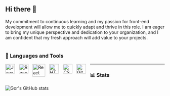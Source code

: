 ## Hi there 👋

My commitment to continuous learning and my passion for
front-end development will allow me to quickly adapt and
thrive in this role. I am eager to bring my unique perspective
and dedication to your organization, and I am confident that
my fresh approach will add value to your projects.

#

### 🧰 Languages and Tools

<img align="left" alt="JavaScript" width="30px" style="padding-right:10px;" src="https://cdn.jsdelivr.net/gh/devicons/devicon/icons/javascript/javascript-plain.svg" />
<img align="left" alt="React" width="30px" style="padding-right:10px;" src="https://cdn.jsdelivr.net/gh/devicons/devicon/icons/react/react-original.svg" />
<img align="left" alt="React" width="40px" style="padding-right:10px;" src="https://cdn.worldvectorlogo.com/logos/react-native-1.svg" />
<img align="left" alt="HTML" width="30px" style="padding-right:10px;" src="https://cdn.jsdelivr.net/gh/devicons/devicon/icons/html5/html5-plain.svg" />
<img align="left" alt="CSS" width="30px" style="padding-right:10px;" src="https://cdn.jsdelivr.net/gh/devicons/devicon/icons/css3/css3-plain.svg" />
<img align="left" alt="GitHub" width="30px" style="padding-right:10px;" src="https://cdn.jsdelivr.net/gh/devicons/devicon/icons/github/github-original.svg" />


---

### 📊 Stats

![Gor's GitHub stats](https://github-readme-stats.vercel.app/api?username=GorSoghomonian&show_icons=true&theme=gruvbox)
